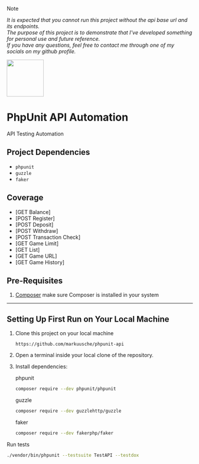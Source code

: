 > [!NOTE] 
> _It is expected that you cannot run this project without the api base url and its endpoints._ </br>
> _The purpose of this project is to demonstrate that I've developed something for personal use and future reference._ </br>
> _If you have any questions, feel free to contact me through one of my socials on my github profile._

<img src="https://images.emojiterra.com/google/android-12l/512px/1f680.png" width="100" />

PhpUnit API Automation
======
API Testing Automation

Project Dependencies
---------------------

- `phpunit`
- `guzzle`
- `faker`

Coverage
---------

   * [GET Balance]
   * [POST Register]
   * [POST Deposit]
   * [POST Withdraw]
   * [POST Transaction Check]
   * [GET Game Limit]
   * [GET List]
   * [GET Game URL]
   * [GET Game History]

Pre-Requisites
--------------

1. [Composer](https://getcomposer.org/download/) make sure Composer is installed in your system

------------------------------------------------
Setting Up First Run on Your Local Machine
------------------------------------------

1. Clone this project on your local machine

   ```
   https://github.com/markuusche/phpunit-api
   ```

2. Open a terminal inside your local clone of the repository.
3. Install dependencies: <br>

   phpunit
   ```bash
   composer require --dev phpunit/phpunit
   ```
   
   guzzle
   ```bash
   composer require --dev guzzlehttp/guzzle
   ```
   
   faker
   ```bash
   composer require --dev fakerphp/faker
   ```

Run tests
  ```bash
  ./vendor/bin/phpunit --testsuite TestAPI --testdox
  ```

</br>

